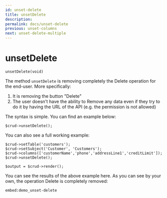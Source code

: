 ```yaml
---
id: unset-delete
title: unsetDelete
description: 
permalink: docs/unset-delete
previous: unset-columns
next: unset-delete-multiple
---
```


# unsetDelete


<pre><code class="language-php">unsetDelete(void)</code></pre>
The method <code>unsetDelete</code> is removing completely the Delete operation for the end-user. More specifically:
<ol>
   <li>It is removing the button "Delete"</li>
   <li>The user doesn't have the ability to Remove any data even if they try to do it by having the URL of the API (e.g. the permission is not allowed)</li>
</ol>

The syntax is simple. You can find an example below:
<pre><code class="language-php">$crud->unsetDelete();</code></pre>

You can also see a full working example:

<pre><code class="language-php">$crud->setTable('customers');
$crud->setSubject('Customer', 'Customers');
$crud->columns(['customerName','phone','addressLine1','creditLimit']);
$crud->unsetDelete();

$output = $crud->render();</code></pre>

You can see the results of the above example here. As you can see by your own, the operation Delete is completely removed:

`embed:demo_unset-delete`